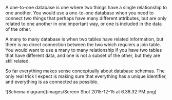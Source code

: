 

A one-to-one database is one where two things have a single relationship to one another.  You would use a one-to-one database when you need to connect two things that perhaps have many different attributes, but are only related to one another in one important way, or one is included in the data of the other.

A many to many database is when two tables have related information, but there is no direct connection between the two which requiers a join table.  You would want to use a many to many relationship if you have two tables that have different data, and one is not a subset of the other, but they are still related.

So far everything makes sense conceptually about database schemas.  The only real trick I expect is making sure that everything has a unique identifier, and everything is as connected as possible.

![Schema diagram](images/Screen Shot 2015-12-15 at 6.38.32 PM.png)